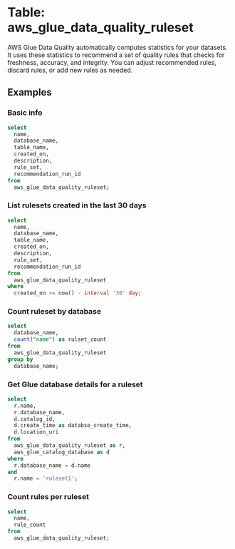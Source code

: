 # Table: aws_glue_data_quality_ruleset

AWS Glue Data Quality automatically computes statistics for your datasets. It uses these statistics to recommend a set of quality rules that checks for freshness, accuracy, and integrity. You can adjust recommended rules, discard rules, or add new rules as needed.

## Examples

### Basic info

```sql
select
  name,
  database_name,
  table_name,
  created_on,
  description,
  rule_set,
  recommendation_run_id
from
  aws_glue_data_quality_ruleset;
```

### List rulesets created in the last 30 days

```sql
select
  name,
  database_name,
  table_name,
  created_on,
  description,
  rule_set,
  recommendation_run_id
from
  aws_glue_data_quality_ruleset
where
  created_on >= now() - interval '30' day;
```

### Count ruleset by database

```sql
select
  database_name,
  count("name") as rulset_count
from
  aws_glue_data_quality_ruleset
group by
  database_name;
```

### Get Glue database details for a ruleset

```sql
select
  r.name,
  r.database_name,
  d.catalog_id,
  d.create_time as databse_create_time,
  d.location_uri
from
  aws_glue_data_quality_ruleset as r,
  aws_glue_catalog_database as d
where
  r.database_name = d.name
and
  r.name = 'ruleset1';
```


### Count rules per ruleset

```sql
select
  name,
  rule_count
from
  aws_glue_data_quality_ruleset;
```